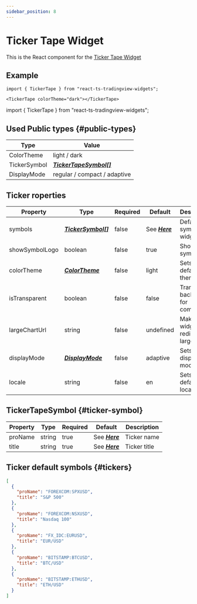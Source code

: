 ```yaml
---
sidebar_position: 8
---
```


# Ticker Tape Widget

This is the React component for the [Ticker Tape Widget](https://www.tradingview.com/widget/ticker-tape/)

## Example

```
import { TickerTape } from "react-ts-tradingview-widgets";

<TickerTape colorTheme="dark"></TickerTape>
```

import { TickerTape } from "react-ts-tradingview-widgets";

<TickerTape colorTheme="dark"></TickerTape>

## Used Public types {#public-types}

| Type         | Value                                      |
| ------------ | ------------------------------------------ |
| ColorTheme   | light / dark                               |
| TickerSymbol | [_**TickerTapeSymbol[]**_](#ticker-symbol) |
| DisplayMode  | regular / compact / adaptive               |

## Ticker roperties

| Property       | Type                                   | Required | Default                    | Description                          |
| -------------- | -------------------------------------- | -------- | -------------------------- | ------------------------------------ |
| symbols        | [_**TickerSymbol[]**_](#ticker-symbol) | false    | See [_**Here**_](#tickers) | Default symbols in widget            |
| showSymbolLogo | boolean                                | false    | true                       | Show ticker symbol                   |
| colorTheme     | [_**ColorTheme**_](#public-types)      | false    | light                      | Sets the default theme               |
| isTransparent  | boolean                                | false    | false                      | Transparent background for component |
| largeChartUrl  | string                                 | false    | undefined                  | Make widget redirect to larger chart |
| displayMode    | [_**DisplayMode**_](#public-types)     | false    | adaptive                   | Sets default display mode            |
| locale         | string                                 | false    | en                         | Sets the default locale              |

## TickerTapeSymbol {#ticker-symbol}

| Property | Type   | Required | Default                    | Description  |
| -------- | ------ | -------- | -------------------------- | ------------ |
| proName  | string | true     | See [_**Here**_](#tickers) | Ticker name  |
| title    | string | true     | See [_**Here**_](#tickers) | Ticker title |

## Ticker default symbols {#tickers}

```json
[
  {
    "proName": "FOREXCOM:SPXUSD",
    "title": "S&P 500"
  },
  {
    "proName": "FOREXCOM:NSXUSD",
    "title": "Nasdaq 100"
  },
  {
    "proName": "FX_IDC:EURUSD",
    "title": "EUR/USD"
  },
  {
    "proName": "BITSTAMP:BTCUSD",
    "title": "BTC/USD"
  },
  {
    "proName": "BITSTAMP:ETHUSD",
    "title": "ETH/USD"
  }
]
```
